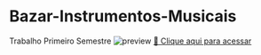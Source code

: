 # Bazar-Instrumentos-Musicais
Trabalho Primeiro Semestre
![preview](./.github/)
[🔗 Clique aqui para acessar](https://maykbrito.github.io/)
